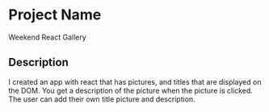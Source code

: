 # Project Name

Weekend React Gallery

## Description

I created an app with react that has pictures, and titles that are displayed on the DOM.
You get a description of the picture when the picture is clicked.  The user can add their 
own title picture and description.
